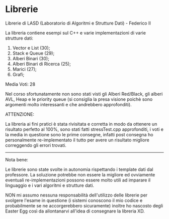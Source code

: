 # Librerie
Librerie di LASD (Laboratorio di Algoritmi e Strutture Dati) - Federico II

La libreria contiene esempi sul C++ e varie implementazioni di varie strutture dati:
1. Vector e List (30);
2. Stack e Queue (29);
3. Alberi Binari (30);
4. Alberi Binari di Ricerca (25);
5. Marici (27);
6. Grafi;

Media Voti: 28

Nel corso sfortunatamente non sono stati visti gli Alberi Red/Black, gli alberi AVL, Heap e le priority queue (si consiglia la presa visione poichè sono argomenti molto interessanti e che andrebbero approfonditi).

ATTENZIONE:

La libreria ai fini pratici è stata rivisitata e corretta in modo da ottenere un risultato perfetto al 100%, sono stati fatti stressTest.cpp approfonditi, i voti e la media in questione sono le prime consegne, infatti post consegna ho personalmente re-implementato il tutto per avere un risultato migliore correggendo gli errori trovati.

---

Nota bene:

Le librerie sono state svolte in autonomia rispettando i template dati dal professore. La soluzione potrebbe non essere la migliore ed ovviamente eventuali re-implementazioni possono essere molto utili ad imparare il linguaggio e i vari algoritmi e strutture dati.

NON mi assumo nessuna responsabilità dell'utilizzo delle librerie per svolgere l'esame in questione (i sistemi conoscono il mio codice e probabilmente se ne accorgerebbero sicuramente) inoltre ho nascosto degli Easter Egg così da allontanarvi all'idea di consegnare la libreria XD.

